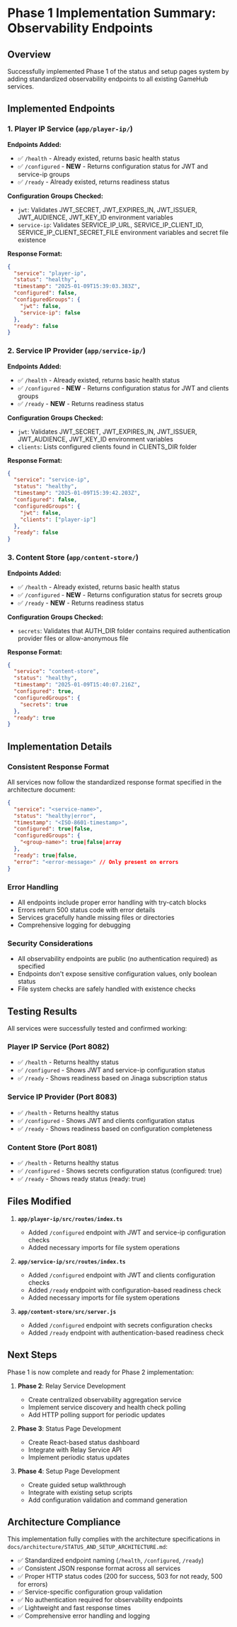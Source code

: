 # Phase 1 Implementation Summary: Observability Endpoints

## Overview

Successfully implemented Phase 1 of the status and setup pages system by adding standardized observability endpoints to all existing GameHub services.

## Implemented Endpoints

### 1. Player IP Service (`app/player-ip/`)

**Endpoints Added:**
- ✅ `/health` - Already existed, returns basic health status
- ✅ `/configured` - **NEW** - Returns configuration status for JWT and service-ip groups
- ✅ `/ready` - Already existed, returns readiness status

**Configuration Groups Checked:**
- `jwt`: Validates JWT_SECRET, JWT_EXPIRES_IN, JWT_ISSUER, JWT_AUDIENCE, JWT_KEY_ID environment variables
- `service-ip`: Validates SERVICE_IP_URL, SERVICE_IP_CLIENT_ID, SERVICE_IP_CLIENT_SECRET_FILE environment variables and secret file existence

**Response Format:**
```json
{
  "service": "player-ip",
  "status": "healthy",
  "timestamp": "2025-01-09T15:39:03.383Z",
  "configured": false,
  "configuredGroups": {
    "jwt": false,
    "service-ip": false
  },
  "ready": false
}
```

### 2. Service IP Provider (`app/service-ip/`)

**Endpoints Added:**
- ✅ `/health` - Already existed, returns basic health status
- ✅ `/configured` - **NEW** - Returns configuration status for JWT and clients groups
- ✅ `/ready` - **NEW** - Returns readiness status

**Configuration Groups Checked:**
- `jwt`: Validates JWT_SECRET, JWT_EXPIRES_IN, JWT_ISSUER, JWT_AUDIENCE, JWT_KEY_ID environment variables
- `clients`: Lists configured clients found in CLIENTS_DIR folder

**Response Format:**
```json
{
  "service": "service-ip",
  "status": "healthy",
  "timestamp": "2025-01-09T15:39:42.203Z",
  "configured": false,
  "configuredGroups": {
    "jwt": false,
    "clients": ["player-ip"]
  },
  "ready": false
}
```

### 3. Content Store (`app/content-store/`)

**Endpoints Added:**
- ✅ `/health` - Already existed, returns basic health status
- ✅ `/configured` - **NEW** - Returns configuration status for secrets group
- ✅ `/ready` - **NEW** - Returns readiness status

**Configuration Groups Checked:**
- `secrets`: Validates that AUTH_DIR folder contains required authentication provider files or allow-anonymous file

**Response Format:**
```json
{
  "service": "content-store",
  "status": "healthy",
  "timestamp": "2025-01-09T15:40:07.216Z",
  "configured": true,
  "configuredGroups": {
    "secrets": true
  },
  "ready": true
}
```

## Implementation Details

### Consistent Response Format

All services now follow the standardized response format specified in the architecture document:

```json
{
  "service": "<service-name>",
  "status": "healthy|error",
  "timestamp": "<ISO-8601-timestamp>",
  "configured": true|false,
  "configuredGroups": {
    "<group-name>": true|false|array
  },
  "ready": true|false,
  "error": "<error-message>" // Only present on errors
}
```

### Error Handling

- All endpoints include proper error handling with try-catch blocks
- Errors return 500 status code with error details
- Services gracefully handle missing files or directories
- Comprehensive logging for debugging

### Security Considerations

- All observability endpoints are public (no authentication required) as specified
- Endpoints don't expose sensitive configuration values, only boolean status
- File system checks are safely handled with existence checks

## Testing Results

All services were successfully tested and confirmed working:

### Player IP Service (Port 8082)
- ✅ `/health` - Returns healthy status
- ✅ `/configured` - Shows JWT and service-ip configuration status
- ✅ `/ready` - Shows readiness based on Jinaga subscription status

### Service IP Provider (Port 8083)
- ✅ `/health` - Returns healthy status
- ✅ `/configured` - Shows JWT and clients configuration status
- ✅ `/ready` - Shows readiness based on configuration completeness

### Content Store (Port 8081)
- ✅ `/health` - Returns healthy status
- ✅ `/configured` - Shows secrets configuration status (configured: true)
- ✅ `/ready` - Shows ready status (ready: true)

## Files Modified

1. **`app/player-ip/src/routes/index.ts`**
   - Added `/configured` endpoint with JWT and service-ip configuration checks
   - Added necessary imports for file system operations

2. **`app/service-ip/src/routes/index.ts`**
   - Added `/configured` endpoint with JWT and clients configuration checks
   - Added `/ready` endpoint with configuration-based readiness check
   - Added necessary imports for file system operations

3. **`app/content-store/src/server.js`**
   - Added `/configured` endpoint with secrets configuration checks
   - Added `/ready` endpoint with authentication-based readiness check

## Next Steps

Phase 1 is now complete and ready for Phase 2 implementation:

1. **Phase 2**: Relay Service Development
   - Create centralized observability aggregation service
   - Implement service discovery and health check polling
   - Add HTTP polling support for periodic updates

2. **Phase 3**: Status Page Development
   - Create React-based status dashboard
   - Integrate with Relay Service API
   - Implement periodic status updates

3. **Phase 4**: Setup Page Development
   - Create guided setup walkthrough
   - Integrate with existing setup scripts
   - Add configuration validation and command generation

## Architecture Compliance

This implementation fully complies with the architecture specifications in `docs/architecture/STATUS_AND_SETUP_ARCHITECTURE.md`:

- ✅ Standardized endpoint naming (`/health`, `/configured`, `/ready`)
- ✅ Consistent JSON response format across all services
- ✅ Proper HTTP status codes (200 for success, 503 for not ready, 500 for errors)
- ✅ Service-specific configuration group validation
- ✅ No authentication required for observability endpoints
- ✅ Lightweight and fast response times
- ✅ Comprehensive error handling and logging